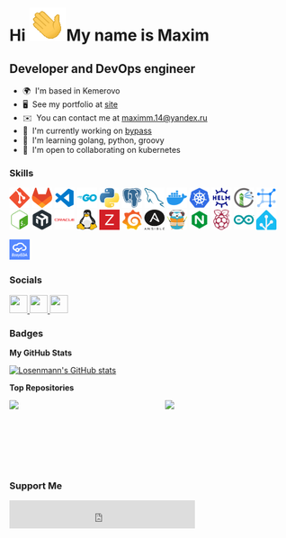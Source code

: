 Hi ![](pages/src/image/hello.gif)My name is Maxim
=============================================================================================================================

Developer and DevOps engineer
-----------------------------
* 🌍  I'm based in Kemerovo
* 🖥️  See my portfolio at [site](http://vmlose.com)
* ✉️  You can contact me at [maximm.14@yandex.ru](mailto:maximm.14@yandex.ru)
* 🚀  I'm currently working on [bypass](http://github.com/Losenmann/Bypass)
* 🧠  I'm learning golang, python, groovy
* 🤝  I'm open to collaborating on kubernetes

### Skills
<p align="left">
<a href="https://git-scm.com/" target="_blank" rel="noreferrer"><img src="pages/src/image/git-colored.svg" width="36" height="36" alt="Git" /></a>
<a href="https://about.gitlab.com/" target="_blank" rel="noreferrer"><img src="pages/src/image/gitlab-colored.svg" width="36" height="36" alt="GitLab" /></a>
<a href="https://code.visualstudio.com/" target="_blank" rel="noreferrer"><img src="pages/src/image/visualstudiocode-colored.svg" width="36" height="36" alt="VS Code" /></a>
<a href="https://go.dev/doc/" target="_blank" rel="noreferrer"><img src="pages/src/image/go-colored.svg" width="36" height="36" alt="Go" /></a>
<a href="https://www.python.org/" target="_blank" rel="noreferrer"><img src="pages/src/image/python-colored.svg" width="36" height="36" alt="Python" /></a>
<a href="https://www.postgresql.org/" target="_blank" rel="noreferrer"><img src="pages/src/image/postgresql-colored.svg" width="36" height="36" alt="PostgreSQL" /></a>
<a href="https://www.mysql.com/" target="_blank" rel="noreferrer"><img src="pages/src/image/mysql-colored.svg" width="36" height="36" alt="MySQL" /></a>
<a href="https://www.docker.com/" target="_blank" rel="noreferrer"><img src="pages/src/image/docker-colored.svg" width="36" height="36" alt="Docker" /></a>
<a href="https://kubernetes.io/" target="_blank" rel="noreferrer"><img src="pages/src/image/kubernetes-colored.svg" width="36" height="36" alt="Kubernetes" /></a>
<a href="https://helm.sh/" target="_blank" rel="noreferrer"><img src="pages/src/image/helm-colored.svg" width="36" height="36" alt="Helm" /></a>
<a href="https://goharbor.io/" target="_blank" rel="noreferrer"><img src="pages/src/image/harbor-colored.svg" width="36" height="36" alt="Harbor" /></a>
<a href="https://netboxlabs.com/" target="_blank" rel="noreferrer"><img src="pages/src/image/netbox-colored.svg" width="36" height="36" alt="Netbox" /></a>
<a href="https://www.gnu.org/software/bash/" target="_blank" rel="noreferrer"><img src="pages/src/image/gnubash-colored.svg" width="36" height="36" alt="Bash" /></a>
<a href="https://mikrotik.com/" target="_blank" rel="noreferrer"><img src="pages/src/image/mikrotik-colored.svg" width="36" height="36" alt="MikroTik" /></a>
<a href="https://www.oracle.com/uk/index.html" target="_blank" rel="noreferrer"><img src="pages/src/image/oracle-colored.svg" width="36" height="36" alt="Oracle" /></a>
<a href="https://www.linux.org" target="_blank" rel="noreferrer"><img src="pages/src/image/linux-colored.svg" width="36" height="36" alt="Linux" /></a>
<a href="https://www.zabbix.com/" target="_blank" rel="noreferrer"><img src="pages/src/image/zabbix-colored.svg" width="36" height="36" alt="Zabbix" /></a>
<a href="https://grafana.com/" target="_blank" rel="noreferrer"><img src="pages/src/image/grafana-colored.svg" width="36" height="36" alt="Grafana" /></a>
<a href="https://www.ansible.com/" target="_blank" rel="noreferrer"><img src="pages/src/image/ansible-colored.svg" width="36" height="36" alt="Ansible" /></a>
<a href="https://traefik.io/" target="_blank" rel="noreferrer"><img src="pages/src/image/traefik-colored.svg" width="36" height="36" alt="Traefik" /></a>
<a href="https://nginx.org/" target="_blank" rel="noreferrer"><img src="pages/src/image/nginx-colored.svg" width="36" height="36" alt="Nginx" /></a>
<a href="https://www.raspberrypi.org/" target="_blank" rel="noreferrer"><img src="pages/src/image/raspberrypi-colored.svg" width="36" height="36" alt="Raspberry Pi" /></a>
<a href="https://www.arduino.cc/" target="_blank" rel="noreferrer"><img src="pages/src/image/arduino-colored.svg" width="36" height="36" alt="Arduino" /></a>
<a href="https://www.home-assistant.io/" target="_blank" rel="noreferrer"><img src="pages/src/image/homeassistant-colored.svg" width="36" height="36" alt="Home Assistant" /></a>
</p>
<a href="https://easyeda.com/" target="_blank" rel="noreferrer"><img src="pages/src/image/easyeda-colored.svg" width="36" height="36" alt="EasyEDA" /></a>
</p>

### Socials
<p align="left">
  <a href="https://www.github.com/Losenmann" target="_blank" rel="noreferrer">
    <picture>
      <source media="(prefers-color-scheme: dark)" srcset="https://raw.githubusercontent.com/danielcranney/readme-generator/main/public/icons/socials/github.svg" />
      <source media="(prefers-color-scheme: light)" srcset="https://raw.githubusercontent.com/danielcranney/readme-generator/main/public/icons/socials/github.svg" />
      <img src="https://raw.githubusercontent.com/danielcranney/readme-generator/main/public/icons/socials/github.svg" width="32" height="32" />
    </picture>
  </a>
  <a href="https://hub.docker.com/u/losenmann" target="_blank" rel="noreferrer">
    <picture>
      <source media="(prefers-color-scheme: dark)" srcset="pages/src/image/docker-colored.svg" />
      <source media="(prefers-color-scheme: light)" srcset="pages/src/image/docker-colored.svg" />
      <img src="https://raw.githubusercontent.com/danielcranney/readme-generator/main/public/icons/socials/github.svg" width="32" height="32" />
    </picture>
  </a>
  <a href="http://www.instagram.com/losenmann" target="_blank" rel="noreferrer">
    <picture>
      <source media="(prefers-color-scheme: dark)" srcset="https://raw.githubusercontent.com/danielcranney/readme-generator/main/public/icons/socials/instagram.svg" />
      <source media="(prefers-color-scheme: light)" srcset="https://raw.githubusercontent.com/danielcranney/readme-generator/main/public/icons/socials/instagram.svg" />
      <img src="https://raw.githubusercontent.com/danielcranney/readme-generator/main/public/icons/socials/instagram.svg" width="32" height="32" />
    </picture>
  </a>
</p>

### Badges
<b>My GitHub Stats</b>

<a href="http://www.github.com/Losenmann"><img src="https://github-readme-stats.vercel.app/api?username=Losenmann&show_icons=true&hide=&count_private=true&title_color=6366f1&text_color=ffffff&icon_color=f97316&bg_color=1c1917&hide_border=true&show_icons=true" alt="Losenmann's GitHub stats" /></a>

<b>Top Repositories</b>

<div width="100%" align="center"><a href="https://github.com/Losenmann/iptv-toolkit" align="left"><img align="left" width="45%" src="https://github-readme-stats.vercel.app/api/pin/?username=Losenmann&repo=iptv-toolkit&title_color=6366f1&text_color=ffffff&icon_color=f97316&bg_color=1c1917&hide_border=true&locale=en" /></a><a href="https://github.com/Losenmann/bypass" align="right"><img align="right" width="45%" src="https://github-readme-stats.vercel.app/api/pin/?username=Losenmann&repo=bypass&title_color=6366f1&text_color=ffffff&icon_color=f97316&bg_color=1c1917&hide_border=true&locale=en" /></a></div><br /><br /><br /><br /><br /><br /><br />

### Support Me
<iframe src="https://yoomoney.ru/quickpay/fundraise/button?billNumber=1721SLED0IP.241210&" width="330" height="50" frameborder="0" allowtransparency="true" scrolling="no"></iframe>

​
